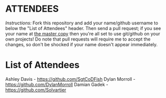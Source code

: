 ATTENDEES
=========

*Instructions:* Fork this repository and add your name/github username to below the &quot;List of Attendees&quot; header. Then send a pull request; if you see your name at [the master copy](https://github.com/UoLCompSoc/LectureOne/blob/master/ATTENDEES.md) then you&apos;re all set to use git/github on your own projects! Do note that pull requests will require me to accept the changes, so don&apos;t be shocked if your name doesn&apos;t appear immediately.

List of Attendees
================
Ashley Davis - https://github.com/SgtCoDFish
Dylan Morroll - https://github.com/DylanMorroll
Damian Gadek - https://github.com/Solvartier
